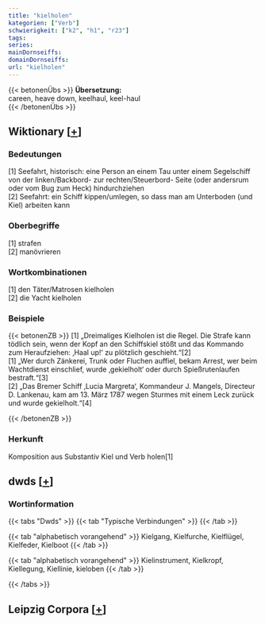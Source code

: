 ```yaml
---
title: "kielholen"
kategorien: ["Verb"]
schwierigkeit: ["k2", "h1", "r23"]
tags:
series:
mainDornseiffs:
domainDornseiffs:
url: "kielholen"
---
```


{{< betonenÜbs >}}
**Übersetzung:**  
careen, heave down, keelhaul, keel-haul  
{{< /betonenÜbs >}}

## Wiktionary [[+](https://de.wiktionary.org/wiki/kielholen)]

### Bedeutungen
[1] Seefahrt, historisch: eine Person an einem Tau unter einem Segelschiff von der linken/Backbord- zur rechten/Steuerbord- Seite (oder andersrum oder vom Bug zum Heck) hindurchziehen  
[2] Seefahrt: ein Schiff kippen/umlegen, so dass man am Unterboden (und Kiel) arbeiten kann  

### Oberbegriffe
[1] strafen  
[2] manövrieren  

### Wortkombinationen
[1] den Täter/Matrosen kielholen  
[2] die Yacht kielholen  

### Beispiele
{{< betonenZB >}}
[1] „Dreimaliges Kielholen ist die Regel. Die Strafe kann tödlich sein, wenn der Kopf an den Schiffskiel stößt und das Kommando zum Heraufziehen: ‚Haal up!‘ zu plötzlich geschieht.“[2]  
[1] „Wer durch Zänkerei, Trunk oder Fluchen auffiel, bekam Arrest, wer beim Wachtdienst einschlief, wurde ‚gekielholt‘ oder durch Spießrutenlaufen bestraft.“[3]  
[2] „Das Bremer Schiff ‚Lucia Margreta‘, Kommandeur J. Mangels, Directeur D. Lankenau, kam am 13. März 1787 wegen Sturmes mit einem Leck zurück und wurde gekielholt.“[4]  

{{< /betonenZB >}}
### Herkunft
Komposition aus Substantiv Kiel und Verb holen[1]  



## dwds [[+](https://www.dwds.de/wb/kielholen)]

### Wortinformation
{{< tabs "Dwds" >}}
{{< tab "Typische Verbindungen" >}}
{{< /tab >}}

{{< tab "alphabetisch vorangehend" >}}
Kielgang, Kielfurche, Kielflügel, Kielfeder, Kielboot
{{< /tab >}}

{{< tab "alphabetisch vorangehend" >}}
Kielinstrument, Kielkropf, Kiellegung, Kiellinie, kieloben
{{< /tab >}}

{{< /tabs >}}

## Leipzig Corpora [[+](https://corpora.uni-leipzig.de/en/res?word=kielholen&corpusId=deu_newscrawl-public_2018)]

